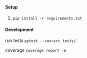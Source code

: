 #### Setup

1. ```pip install -r requirements.txt```


#### Development

run tests ```pytest --cov=src tests/```

coverage ```coverage report -m```

